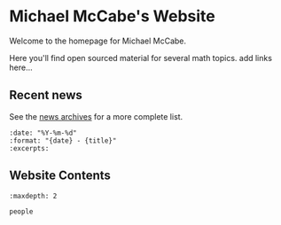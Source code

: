 # Michael McCabe's Website

Welcome to the homepage for Michael McCabe.

Here you'll find open sourced material for several math topics. add links here...


## Recent news

See the [news archives](blog) for a more complete list.

```{postlist} 5
:date: "%Y-%m-%d"
:format: "{date} - {title}"
:excerpts:
```

## Website Contents

```{toctree}
:maxdepth: 2

people
```
